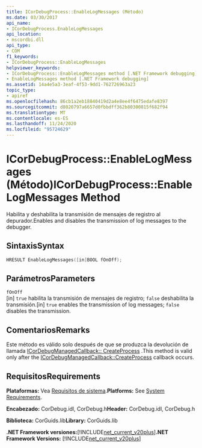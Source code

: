 ```yaml
---
title: ICorDebugProcess::EnableLogMessages (Método)
ms.date: 03/30/2017
api_name:
- ICorDebugProcess.EnableLogMessages
api_location:
- mscordbi.dll
api_type:
- COM
f1_keywords:
- ICorDebugProcess::EnableLogMessages
helpviewer_keywords:
- ICorDebugProcess::EnableLogMessages method [.NET Framework debugging]
- EnableLogMessages method [.NET Framework debugging]
ms.assetid: 14a4e5a3-3eaf-4f53-9dd1-762726963a23
topic_type:
- apiref
ms.openlocfilehash: 86cb1a2eb18840419d2a4e8ee4f6475edafe8397
ms.sourcegitcommit: d8020797a6657d0fbbdff362b80300815f682f94
ms.translationtype: MT
ms.contentlocale: es-ES
ms.lasthandoff: 11/24/2020
ms.locfileid: "95724629"
---
```

# <a name="icordebugprocessenablelogmessages-method"></a><span data-ttu-id="2c5af-102">ICorDebugProcess::EnableLogMessages (Método)</span><span class="sxs-lookup"><span data-stu-id="2c5af-102">ICorDebugProcess::EnableLogMessages Method</span></span>

<span data-ttu-id="2c5af-103">Habilita y deshabilita la transmisión de mensajes de registro al depurador.</span><span class="sxs-lookup"><span data-stu-id="2c5af-103">Enables and disables the transmission of log messages to the debugger.</span></span>  
  
## <a name="syntax"></a><span data-ttu-id="2c5af-104">Sintaxis</span><span class="sxs-lookup"><span data-stu-id="2c5af-104">Syntax</span></span>  
  
```cpp  
HRESULT EnableLogMessages([in]BOOL fOnOff);  
```  
  
## <a name="parameters"></a><span data-ttu-id="2c5af-105">Parámetros</span><span class="sxs-lookup"><span data-stu-id="2c5af-105">Parameters</span></span>  

 `fOnOff`  
 <span data-ttu-id="2c5af-106">[in] `true` habilita la transmisión de mensajes de registro; `false` deshabilita la transmisión.</span><span class="sxs-lookup"><span data-stu-id="2c5af-106">[in] `true` enables the transmission of log messages; `false` disables the transmission.</span></span>  
  
## <a name="remarks"></a><span data-ttu-id="2c5af-107">Comentarios</span><span class="sxs-lookup"><span data-stu-id="2c5af-107">Remarks</span></span>  

 <span data-ttu-id="2c5af-108">Este método es válido solo después de que se produzca la devolución de llamada [ICorDebugManagedCallback:: CreateProcess](icordebugmanagedcallback-createprocess-method.md) .</span><span class="sxs-lookup"><span data-stu-id="2c5af-108">This method is valid only after the [ICorDebugManagedCallback::CreateProcess](icordebugmanagedcallback-createprocess-method.md) callback occurs.</span></span>  
  
## <a name="requirements"></a><span data-ttu-id="2c5af-109">Requisitos</span><span class="sxs-lookup"><span data-stu-id="2c5af-109">Requirements</span></span>  

 <span data-ttu-id="2c5af-110">**Plataformas:** Vea [Requisitos de sistema](../../get-started/system-requirements.md).</span><span class="sxs-lookup"><span data-stu-id="2c5af-110">**Platforms:** See [System Requirements](../../get-started/system-requirements.md).</span></span>  
  
 <span data-ttu-id="2c5af-111">**Encabezado:** CorDebug.idl, CorDebug.h</span><span class="sxs-lookup"><span data-stu-id="2c5af-111">**Header:** CorDebug.idl, CorDebug.h</span></span>  
  
 <span data-ttu-id="2c5af-112">**Biblioteca:** CorGuids.lib</span><span class="sxs-lookup"><span data-stu-id="2c5af-112">**Library:** CorGuids.lib</span></span>  
  
 <span data-ttu-id="2c5af-113">**.NET Framework versiones:**[!INCLUDE[net_current_v20plus](../../../../includes/net-current-v20plus-md.md)]</span><span class="sxs-lookup"><span data-stu-id="2c5af-113">**.NET Framework Versions:** [!INCLUDE[net_current_v20plus](../../../../includes/net-current-v20plus-md.md)]</span></span>
